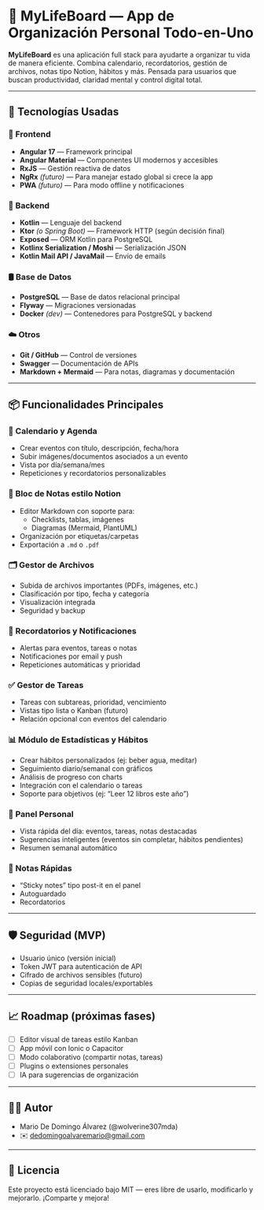 # 🧠 MyLifeBoard — App de Organización Personal Todo-en-Uno

**MyLifeBoard** es una aplicación full stack para ayudarte a organizar tu vida de manera eficiente. Combina calendario, recordatorios, gestión de archivos, notas tipo Notion, hábitos y más. Pensada para usuarios que buscan productividad, claridad mental y control digital total.

---

## 🚀 Tecnologías Usadas

### 🧩 Frontend
- **Angular 17** — Framework principal
- **Angular Material** — Componentes UI modernos y accesibles
- **RxJS** — Gestión reactiva de datos
- **NgRx** *(futuro)* — Para manejar estado global si crece la app
- **PWA** *(futuro)* — Para modo offline y notificaciones

### 🔧 Backend
- **Kotlin** — Lenguaje del backend
- **Ktor** *(o Spring Boot)* — Framework HTTP (según decisión final)
- **Exposed** — ORM Kotlin para PostgreSQL
- **Kotlinx Serialization / Moshi** — Serialización JSON
- **Kotlin Mail API / JavaMail** — Envío de emails

### 🛢️ Base de Datos
- **PostgreSQL** — Base de datos relacional principal
- **Flyway** — Migraciones versionadas
- **Docker** *(dev)* — Contenedores para PostgreSQL y backend

### ☁️ Otros
- **Git / GitHub** — Control de versiones
- **Swagger** — Documentación de APIs
- **Markdown + Mermaid** — Para notas, diagramas y documentación

---

## 📦 Funcionalidades Principales

### 📅 Calendario y Agenda
- Crear eventos con título, descripción, fecha/hora
- Subir imágenes/documentos asociados a un evento
- Vista por día/semana/mes
- Repeticiones y recordatorios personalizables

### 📝 Bloc de Notas estilo Notion
- Editor Markdown con soporte para:
  - Checklists, tablas, imágenes
  - Diagramas (Mermaid, PlantUML)
- Organización por etiquetas/carpetas
- Exportación a `.md` o `.pdf`

### 🗂️ Gestor de Archivos
- Subida de archivos importantes (PDFs, imágenes, etc.)
- Clasificación por tipo, fecha y categoría
- Visualización integrada
- Seguridad y backup

### 🔔 Recordatorios y Notificaciones
- Alertas para eventos, tareas o notas
- Notificaciones por email y push
- Repeticiones automáticas y prioridad

### ✅ Gestor de Tareas
- Tareas con subtareas, prioridad, vencimiento
- Vistas tipo lista o Kanban (futuro)
- Relación opcional con eventos del calendario

### 📊 Módulo de Estadísticas y Hábitos
- Crear hábitos personalizados (ej: beber agua, meditar)
- Seguimiento diario/semanal con gráficos
- Análisis de progreso con charts
- Integración con el calendario o tareas
- Soporte para objetivos (ej: “Leer 12 libros este año”)

### 🧠 Panel Personal
- Vista rápida del día: eventos, tareas, notas destacadas
- Sugerencias inteligentes (eventos sin completar, hábitos pendientes)
- Resumen semanal automático

### 💬 Notas Rápidas
- “Sticky notes” tipo post-it en el panel
- Autoguardado
- Recordatorios

---

## 🛡️ Seguridad (MVP)
- Usuario único (versión inicial)
- Token JWT para autenticación de API
- Cifrado de archivos sensibles (futuro)
- Copias de seguridad locales/exportables

---

## 📈 Roadmap (próximas fases)
- [ ] Editor visual de tareas estilo Kanban
- [ ] App móvil con Ionic o Capacitor
- [ ] Modo colaborativo (compartir notas, tareas)
- [ ] Plugins o extensiones personales
- [ ] IA para sugerencias de organización

---

## 🧑‍💻 Autor
- Mario De Domingo Álvarez (@wolverine307mda)  
- ✉️ dedomingoalvaremario@gmail.com

---

## 📝 Licencia
Este proyecto está licenciado bajo MIT — eres libre de usarlo, modificarlo y mejorarlo. ¡Comparte y mejora!

